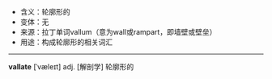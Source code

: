 - <span class="definition">含义：轮廓形的</span>
- <span class="definition">变体：无</span>
- <span class="definition">来源：拉丁单词vallum（意为wall或rampart，即墙壁或壁垒）</span>
- <span class="definition">用途：构成轮廓形的相关词汇</span>

---

<span class="vocabulary">**vallate**</span> [ˈvæleɪt] adj. [解剖学] 轮廓形的
